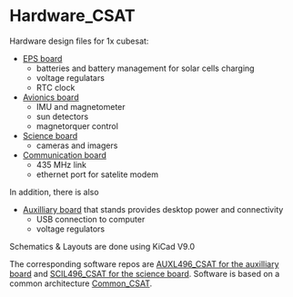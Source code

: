 # Hardware_CSAT

Hardware design files for 1x cubesat:
- [EPS board](https://github.com/MatthiasGeorgImhof/Hardware_CSAT/tree/master/eps_board)
  - batteries and battery management for solar cells charging
  - voltage regulatars
  - RTC clock
- [Avionics board](https://github.com/MatthiasGeorgImhof/Hardware_CSAT/tree/master/avionics_board)
  - IMU and magnetometer
  - sun detectors
  - magnetorquer control
- [Science board](https://github.com/MatthiasGeorgImhof/Hardware_CSAT/tree/master/sci_board_wo_switches)
  - cameras and imagers
- [Communication board](https://github.com/MatthiasGeorgImhof/Hardware_CSAT/tree/master/openlst-hw)
  - 435 MHz link
  - ethernet port for satelite modem

In addition, there is also
- [Auxilliary board](https://github.com/MatthiasGeorgImhof/Hardware_CSAT/tree/master/aux_board) that stands provides desktop power and connectivity
  - USB connection to computer
  - voltage regulators

Schematics & Layouts are done using KiCad V9.0

The corresponding software repos are [AUXL496_CSAT for the auxilliary board](https://github.com/MatthiasGeorgImhof/AUXL496_CSAT) and [SCIL496_CSAT for the science board](https://github.com/MatthiasGeorgImhof/SCIL496_CSAT). Software is based on a common architecture [Common_CSAT](https://github.com/MatthiasGeorgImhof/Common_CSAT).
